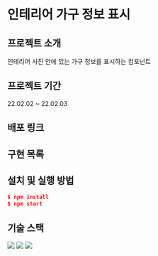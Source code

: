 # 인테리어 가구 정보 표시

## 프로젝트 소개
인테리어 사진 안에 있는 가구 정보를 표시하는 컴포넌트

## 프로젝트 기간
22.02.02 ~ 22.02.03

## 배포 링크

## 구현 목록

## 설치 및 실행 방법

```json
$ npm install
$ npm start
```

## 기술 스택
<img src="https://img.shields.io/badge/html5-E34F26?style=for-the-badge&logo=html5&logoColor=white"> 
<img src="https://img.shields.io/badge/css-1572B6?style=for-the-badge&logo=css3&logoColor=white"> 
<img src="https://img.shields.io/badge/react-61DAFB?style=for-the-badge&logo=react&logoColor=black"> 